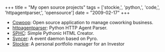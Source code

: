 +++
title = "My open source projects"
tags = ['stockie,', 'python,', 'code,', 'httpagentparser,', 'opensource']
date = "2009-02-17"
+++

-   [Cowoop](https://github.com/Cowoop/cowspa3): Open source application
    to manage coworking business.
-   [httpagentparser](http://pypi.python.org/pypi/httpagentparser):
    Python HTTP Agent Parser.
-   [SPHC](http://pypi.python.org/pypi/sphc): Simple Pythonic HTML
    Creator.
-   [Syncer](http://code.google.com/p/syncer/): A event daemon based on
    Pyro.
-   [Stockie](http://code.google.com/p/stockie/): A personal portfolio
    manager for an Investor
